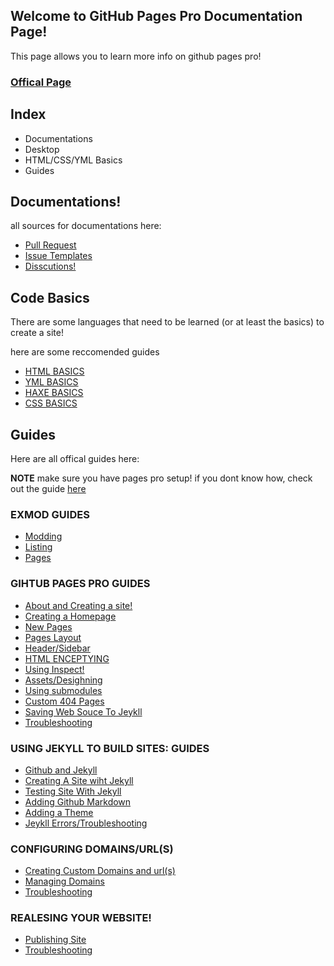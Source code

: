## Welcome to GitHub Pages Pro Documentation Page!

This page allows you to learn more info on github pages pro!

### [Offical Page](https://kadedevteam.github.io/GithubPagesPro/)

## Index
- Documentations
- Desktop
- HTML/CSS/YML Basics
- Guides


## Documentations!
all sources for documentations here:
- [Pull Request](https://github.com/kadedevteam/Github-Pages-Pro/pulls)
- [Issue Templates](https://github.com/kadedevteam/Github-Pages-Pro/issues)
- [Disscutions!](https://github.com/kadedevteam/Github-Pages-Pro/discussions)

## Code Basics
There are some languages that need to be learned (or at least the basics) to create a site!

here are some reccomended guides

- [HTML BASICS](http://www.simplehtmlguide.com/basics.php#:~:text=%20HTML%20Basics%20%201%20Headings.%20Use%20headings,your%20holiday%20photos%20or%20other%20images...%20More%20)
- [YML BASICS](https://www.tutorialspoint.com/yaml/yaml_basics.htm)
- [HAXE BASICS](https://haxe.org/documentation/introduction/)
- [CSS BASICS](https://www.w3schools.com/Css/css_intro.asp)


## Guides
Here are all offical guides here:

**NOTE** make sure you have pages pro setup! if you dont know how, check out the guide [here](https://kadedevteam.github.io/GithubPagesPro/SettingUpPagesPro)

### EXMOD GUIDES
- [Modding]()
- [Listing]()
- [Pages]()

### GIHTUB PAGES PRO GUIDES
- [About and Creating a site!]()
- [Creating a Homepage]()
- [New Pages]()
- [Pages Layout]()
- [Header/Sidebar]()
- [HTML ENCEPTYING]()
- [Using Inspect!]()
- [Assets/Desighning]()
- [Using submodules]()
- [Custom 404 Pages]()
- [Saving Web Souce To Jeykll ]()
- [Troubleshooting]()

### USING JEKYLL TO BUILD SITES: GUIDES
- [Github and Jekyll]()
- [Creating A Site wiht Jekyll]()
- [Testing Site With Jekyll]()
- [Adding Github Markdown]()
- [Adding a Theme]()
- [Jeykll Errors/Troubleshooting]()


### CONFIGURING DOMAINS/URL(S)
- [Creating Custom Domains and url(s)]()
- [Managing Domains]()
- [Troubleshooting]()

### REALESING YOUR WEBSITE!
- [Publishing Site]()
- [Troubleshooting]()
